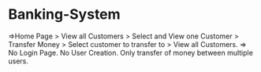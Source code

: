 # Banking-System
=>Home Page > View all Customers > Select and View one Customer > Transfer Money > Select customer to transfer to > View all Customers.  => No Login Page. No User Creation. Only transfer of money between multiple users.
